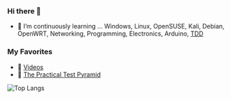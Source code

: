### Hi there 👋

- 🌱 I’m continuously learning ... Windows, Linux, OpenSUSE, Kali, Debian, OpenWRT, Networking, Programming, Electronics, Arduino, [TDD](https://github.com/eugeniomiro/eugeniomiro/blob/master/tdd.md)

### My Favorites
- 🎥 [Videos](https://github.com/eugeniomiro/eugeniomiro/blob/master/videos.md)
- 🧪 [The Practical Test Pyramid](https://martinfowler.com/articles/practical-test-pyramid.html)

<!--
**eugeniomiro/eugeniomiro** is a ✨ _special_ ✨ repository because its `README.md` (this file) appears on your GitHub profile.

Here are some ideas to get you started:

- 🔭 I’m currently working on ...
- 👯 I’m looking to collaborate on ...
- 🤔 I’m looking for help with ...
- 💬 Ask me about ...
- 📫 How to reach me: ...
- 😄 Pronouns: ...
- ⚡ Fun fact: ...
-->

![Top Langs](https://github-readme-stats.vercel.app/api/top-langs/?username=eugeniomiro)
